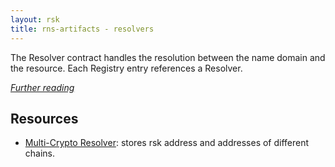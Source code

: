 ```yaml
---
layout: rsk
title: rns-artifacts - resolvers
---
```


The Resolver contract handles the resolution between the name domain and the resource. Each Registry entry references a Resolver.

_[Further reading](/rif/rns/architecture/Resolver)_

## Resources
- [Multi-Crypto Resolver](Multi-Chain-Resolver): stores rsk address and addresses of different chains.
